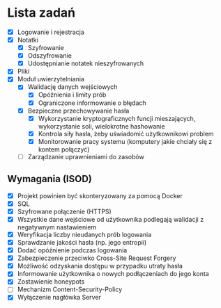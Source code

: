 # Lista zadań
- [X] Logowanie i rejestracja
- [X] Notatki 
  - [X] Szyfrowanie
  - [X] Odszyfrowanie
  - [X] Udostępnianie notatek nieszyfrowanych
- [X] Pliki
- [X] Moduł uwierzytelniania 
  - [X] Walidację danych wejściowych
    - [X] Opóźnienia i limity prób
    - [X] Ograniczone informowanie o błędach
  - [X] Bezpieczne przechowywanie hasła
    - [X] Wykorzystanie kryptograficznych funcji mieszających, wykorzystanie soli, wielokrotne hashowanie
    - [X] Kontrola siły hasła, żeby uświadomić użytkownikowi problem
    - [X] Monitorowanie pracy systemu (komputery jakie chciały się z kontem połączyć)
  - [ ] Zarządzanie uprawnieniami do zasobów
## Wymagania (ISOD)
  - [X] Projekt powinien być skonteryzowany za pomocą Docker
  - [X] SQL
  - [X] Szyfrowane połączenie (HTTPS)
  - [X] Wszystkie dane wejściowe od użytkownika podlegają walidacji z negatywnym nastawieniem
  - [X] Weryfikacja liczby nieudanych prób logowania
  - [X] Sprawdzanie jakości hasła (np. jego entropii)
  - [X] Dodać opóźnienie podczas logowania
  - [X] Zabezpieczenie przeciwko Cross-Site Request Forgery
  - [X] Możliwość odzyskania dostępu w przypadku utraty hasła
  - [X] Informowanie użytkownika o nowych podłączeniach do jego konta
  - [X] Zostawienie honeypots
  - [ ] Mechanizm Content-Security-Policy
  - [X] Wyłączenie nagłówka Server
